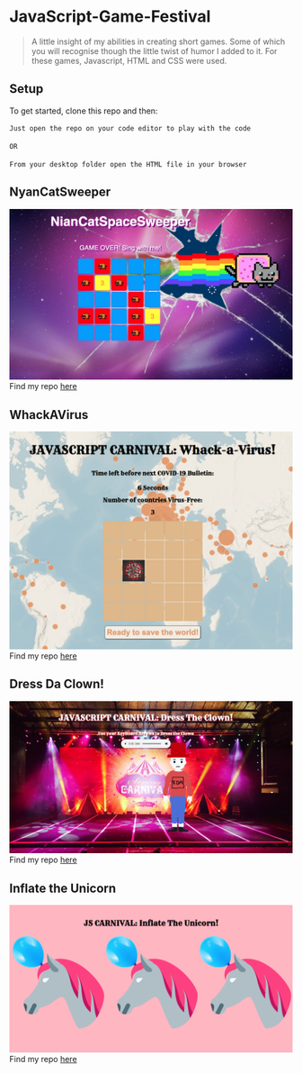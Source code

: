 # JavaScript-Game-Festival

> A little insight of my abilities in creating short games. Some of which you will recognise though the little twist of humor I added to it.
For these games, Javascript, HTML and CSS were used.

## Setup

To get started, clone this repo and then:

```
Just open the repo on your code editor to play with the code

OR

From your desktop folder open the HTML file in your browser
```


## NyanCatSweeper
![alt text](https://github.com/tatiana-bernon/JavaScript-Game-Carnival/blob/4e622c39217569a502182d9910f23b7c872ce2e0/nyanCatsweeper.png)
Find my repo [here](https://github.com/tatiana-bernon/NyanCat-Sweeper)

## WhackAVirus
![alt text](https://github.com/tatiana-bernon/JavaScript-Game-Carnival/blob/4e622c39217569a502182d9910f23b7c872ce2e0/Whackavirus.png)
Find my repo [here](https://github.com/tatiana-bernon/Whack-a-virus)

## Dress Da Clown!
![alt text](https://github.com/tatiana-bernon/JavaScript-Game-Carnival/blob/4e622c39217569a502182d9910f23b7c872ce2e0/DressDaclown.png)
Find my repo [here](https://github.com/tatiana-bernon/Dress-Da-Clown)

## Inflate the Unicorn
![alt text](https://github.com/tatiana-bernon/JavaScript-Game-Carnival/blob/4e622c39217569a502182d9910f23b7c872ce2e0/InflatetheUnicorn.png)
Find my repo [here](https://github.com/tatiana-bernon/Inflate-the-Unicorn)

